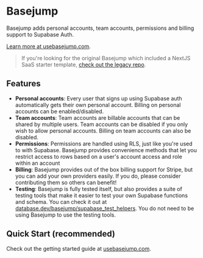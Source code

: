 # Basejump

Basejump adds personal accounts, team accounts, permissions and billing support to Supabase Auth.

[Learn more at usebasejump.com](https://usebasejump.com).

> If you're looking for the original Basejump which included a NextJS SaaS starter template, [check out the legacy repo](https://github.com/usebasejump/legacy-basejump-template).

## Features
- **Personal accounts**: Every user that signs up using Supabase auth automatically gets their own personal account.  Billing on personal accounts can be enabled/disabled. 
- **Team accounts**: Team accounts are billable accounts that can be shared by multiple users.  Team accounts can be disabled if you only wish to allow personal accounts. Billing on team accounts can also be disabled.
- **Permissions**: Permissions are handled using RLS, just like you're used to with Supabase.  Basejump provides convenience methods that let you restrict access to rows based on a user's account access and role within an account
- **Billing**: Basejump provides out of the box billing support for Stripe, but you can add your own providers easily. If you do, please consider contributing them so others can benefit!
- **Testing**: Basejump is fully tested itself, but also provides a suite of testing tools that make it easier to test your own Supabase functions and schema.  You can check it out at [database.dev/basejump/supabase_test_helpers](https://database.dev/basejump/supabase_test_helpers). You do not need to be using Basejump to use the testing tools.

## Quick Start (recommended)
Check out the getting started guide at [usebasejump.com](https://usebasejump.com).